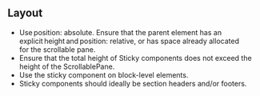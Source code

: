## Layout

- Use position: absolute. Ensure that the parent element has an explicit height and position: relative, or has space already allocated for the scrollable pane.
- Ensure that the total height of Sticky components does not exceed the height of the ScrollablePane. 
- Use the sticky component on block-level elements. 
- Sticky components should ideally be section headers and/or footers. 
